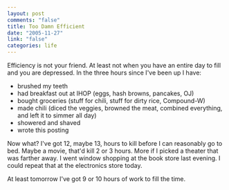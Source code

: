 ```yaml
--- 
layout: post
comments: "false"
title: Too Damn Efficient
date: "2005-11-27"
link: "false"
categories: life
---
```

Efficiency is not your friend. At least not when you have an entire day to fill and you are depressed. In the three hours since I've been up I have:

<ul>
<li class="il">brushed my teeth</li>
<li class="il">had breakfast out at IHOP (eggs, hash browns, pancakes, OJ)</li>
<li class="il">bought groceries (stuff for chili, stuff for dirty rice, Compound-W)</li>
<li class="il">made chili (diced the veggies, browned the meat, combined everything, and left it to simmer all day)</li>
<li class="il">showered and shaved</li>
<li class="il">wrote this posting</li>
</ul>

Now what? I've got 12, maybe 13, hours to kill before I can reasonably go to bed. Maybe a movie, that'd kill 2 or 3 hours. More if I picked a theater that was farther away. I went window shopping at the book store last evening. I could repeat that at the electronics store today.

At least tomorrow I've got 9 or 10 hours of work to fill the time.
